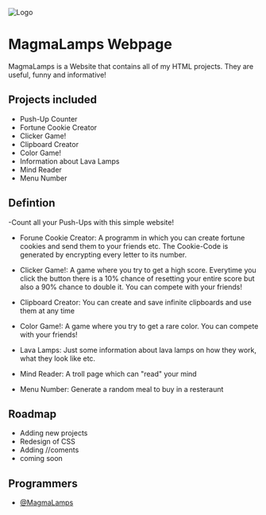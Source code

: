 
![Logo](https://magmalamps.github.io/images/Magmalamps.png)


# MagmaLamps Webpage

MagmaLamps is a Website that contains all of my HTML projects. They are useful, funny and informative!


## Projects included

- Push-Up Counter
- Fortune Cookie Creator
- Clicker Game!
- Clipboard Creator
- Color Game!
- Information about Lava Lamps
- Mind Reader
- Menu Number


## Defintion

-Count all your Push-Ups with this simple website! 

- Forune Cookie Creator: A programm in which you can create fortune cookies and send them to your friends etc. The Cookie-Code is generated by encrypting every letter to its number.

- Clicker Game!: A game where you try to get a high score. Everytime you click the button there is a 10% chance of resetting your entire score but also a 90% chance
to double it. You can compete with your friends!

- Clipboard Creator: You can create and save infinite clipboards and use them at any time

- Color Game!: A game where you try to get a rare color. You can compete with your friends!

- Lava Lamps: Just some information about lava lamps on how they work, what they look like etc.

- Mind Reader: A troll page which can "read" your mind

- Menu Number: Generate a random meal to buy in a resteraunt


## Roadmap

- Adding new projects
- Redesign of CSS
- Adding //coments
- coming soon



## Programmers

- [@MagmaLamps](https://github.com/magmalamps)


